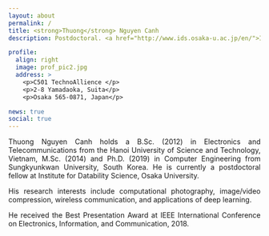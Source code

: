 ```yaml
---
layout: about
permalink: /
title: <strong>Thuong</strong> Nguyen Canh
description: Postdoctoral. <a href="http://www.ids.osaka-u.ac.jp/en/">Institute for Datability Science</a>. Osaka Unviersity. Japan.

profile:
  align: right
  image: prof_pic2.jpg
  address: >
    <p>C501 TechnoAllience </p>
    <p>2-8 Yamadaoka, Suita</p>
    <p>Osaka 565-0871, Japan</p>

news: true
social: true
---
```

<p align="justify">Thuong Nguyen Canh holds a B.Sc. (2012) in Electronics and Telecommunications from the Hanoi University of Science and Technology, Vietnam, M.Sc. (2014) and Ph.D. (2019) in Computer Engineering from Sungkyunkwan University, South Korea. He is currently a postdoctoral fellow at Institute for Datability Science, Osaka University.</p>

<p align="justify">His research interests include computational photography, image/video compression, wireless communication, and applications of deep learning.</p>

<p align="justify">He received the Best Presentation Award at IEEE International Conference on Electronics, Information, and Communication, 2018.</p>

